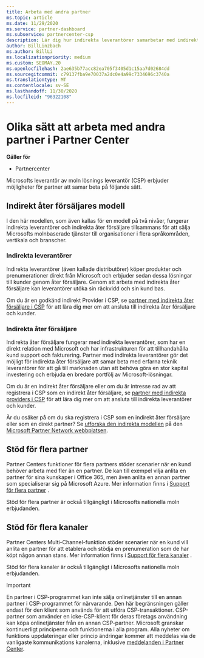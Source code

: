 ```yaml
---
title: Arbeta med andra partner
ms.topic: article
ms.date: 11/29/2020
ms.service: partner-dashboard
ms.subservice: partnercenter-csp
description: Lär dig hur indirekta leverantörer samarbetar med indirekta åter försäljare i Cloud Solution Provider (CSP)-programmet och avgör vilken roll som passar dig.
author: BillLinzbach
ms.author: BillLi
ms.localizationpriority: medium
ms.custom: SEOMAY.20
ms.openlocfilehash: 2ae635b77acc82ea705f3405d1c15aa7d02684dd
ms.sourcegitcommit: c79137fba9e70037a2dc0e4a99c7334696c3740a
ms.translationtype: MT
ms.contentlocale: sv-SE
ms.lasthandoff: 11/30/2020
ms.locfileid: "96322108"
---
```

# <a name="different-ways-you-can-work-with-other-partners-in-partner-center"></a>Olika sätt att arbeta med andra partner i Partner Center

**Gäller för**

- Partnercenter

Microsofts leverantör av moln lösnings leverantör (CSP) erbjuder möjligheter för partner att samar beta på följande sätt.

## <a name="indirect-provider-indirect-reseller-model"></a>Indirekt åter försäljares modell

I den här modellen, som även kallas för en modell på två nivåer, fungerar indirekta leverantörer och indirekta åter försäljare tillsammans för att sälja Microsofts molnbaserade tjänster till organisationer i flera språkområden, vertikala och branscher.

### <a name="indirect-providers"></a>Indirekta leverantörer

Indirekta leverantörer (även kallade distributörer) köper produkter och prenumerationer direkt från Microsoft och erbjuder sedan dessa lösningar till kunder genom åter försäljare. Genom att arbeta med indirekta åter försäljare kan leverantörer utöka sin räckvidd och sin kund bas.

Om du är en godkänd indirekt Provider i CSP, se [partner med indirekta åter försäljare i CSP](indirect-provider-tasks-in-partner-center.md) för att lära dig mer om att ansluta till indirekta åter försäljare och kunder.

### <a name="indirect-resellers"></a>Indirekta åter försäljare

Indirekta åter försäljare fungerar med indirekta leverantörer, som har en direkt relation med Microsoft och har infrastrukturen för att tillhandahålla kund support och fakturering. Partner med indirekta leverantörer gör det möjligt för indirekta åter försäljare att samar beta med erfarna teknik leverantörer för att gå till marknaden utan att behöva göra en stor kapital investering och erbjuda en bredare portfölj av Microsoft-lösningar.

Om du är en indirekt åter försäljare eller om du är intresse rad av att registrera i CSP som en indirekt åter försäljare, se [partner med indirekta providers i CSP](indirect-reseller-tasks-in-partner-center.md) för att lära dig mer om att ansluta till indirekta leverantörer och kunder.

Är du osäker på om du ska registrera i CSP som en indirekt åter försäljare eller som en direkt partner? Se [utforska den indirekta modellen](https://partner.microsoft.com/cloud-solution-provider/indirect) på den [Microsoft Partner Network webbplatsen](https://partner.microsoft.com).

## <a name="multi-partner-support"></a>Stöd för flera partner

Partner Centers funktioner för flera partners stöder scenarier när en kund behöver arbeta med fler än en partner. De kan till exempel vilja anlita en partner för sina kunskaper i Office 365, men även anlita en annan partner som specialiserar sig på Microsoft Azure. Mer information finns i [Support för flera partner](multipartner.md) .

Stöd för flera partner är också tillgängligt i Microsofts nationella moln erbjudanden.

## <a name="multi-channel-support"></a>Stöd för flera kanaler

Partner Centers Multi-Channel-funktion stöder scenarier när en kund vill anlita en partner för att etablera och stödja en prenumeration som de har köpt någon annan stans. Mer information finns i [Support för flera kanaler](multichannel.md) .

Stöd för flera kanaler är också tillgängligt i Microsofts nationella moln erbjudanden.

> [!IMPORTANT]  
> En partner i CSP-programmet kan inte sälja onlinetjänster till en annan partner i CSP-programmet för närvarande. Den här begränsningen gäller endast för den klient som används för att utföra CSP-transaktioner. CSP-partner som använder en icke-CSP-klient för deras företags användning kan köpa onlinetjänster från en annan CSP-partner. Microsoft granskar kontinuerligt principerna och funktionerna i alla program. Alla nyheter om funktions uppdateringar eller princip ändringar kommer att meddelas via de vanligaste kommunikations kanalerna, inklusive [meddelanden i Partner Center](announcements/index.md).
